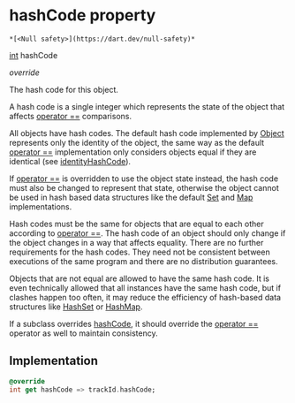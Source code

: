 


# hashCode property




    *[<Null safety>](https://dart.dev/null-safety)*




[int](https://api.flutter.dev/flutter/dart-core/int-class.html) hashCode
  
_override_



<p>The hash code for this object.</p>
<p>A hash code is a single integer which represents the state of the object
that affects <a href="../../hmssdk_flutter/HMSTrack/operator_equals.md">operator ==</a> comparisons.</p>
<p>All objects have hash codes.
The default hash code implemented by <a href="https://api.flutter.dev/flutter/dart-core/Object-class.html">Object</a>
represents only the identity of the object,
the same way as the default <a href="../../hmssdk_flutter/HMSTrack/operator_equals.md">operator ==</a> implementation only considers objects
equal if they are identical (see <a href="https://api.flutter.dev/flutter/dart-core/identityHashCode.html">identityHashCode</a>).</p>
<p>If <a href="../../hmssdk_flutter/HMSTrack/operator_equals.md">operator ==</a> is overridden to use the object state instead,
the hash code must also be changed to represent that state,
otherwise the object cannot be used in hash based data structures
like the default <a href="https://api.flutter.dev/flutter/dart-core/Set-class.html">Set</a> and <a href="https://api.flutter.dev/flutter/dart-core/Map-class.html">Map</a> implementations.</p>
<p>Hash codes must be the same for objects that are equal to each other
according to <a href="../../hmssdk_flutter/HMSTrack/operator_equals.md">operator ==</a>.
The hash code of an object should only change if the object changes
in a way that affects equality.
There are no further requirements for the hash codes.
They need not be consistent between executions of the same program
and there are no distribution guarantees.</p>
<p>Objects that are not equal are allowed to have the same hash code.
It is even technically allowed that all instances have the same hash code,
but if clashes happen too often,
it may reduce the efficiency of hash-based data structures
like <a href="https://api.flutter.dev/flutter/dart-collection/HashSet-class.html">HashSet</a> or <a href="https://api.flutter.dev/flutter/dart-collection/HashMap-class.html">HashMap</a>.</p>
<p>If a subclass overrides <a href="../../hmssdk_flutter/HMSTrack/hashCode.md">hashCode</a>, it should override the
<a href="../../hmssdk_flutter/HMSTrack/operator_equals.md">operator ==</a> operator as well to maintain consistency.</p>



## Implementation

```dart
@override
int get hashCode => trackId.hashCode;
```









